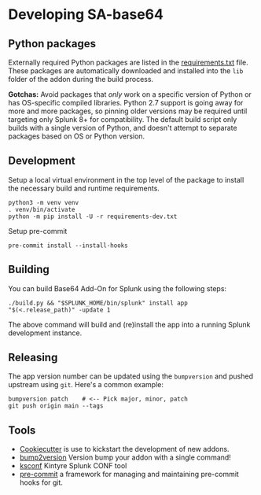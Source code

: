 # Developing SA-base64


## Python packages

Externally required Python packages are listed in the [requirements.txt](./requirements.txt) file.
These packages are automatically downloaded and installed into the `lib` folder of the addon during the build process.

**Gotchas:**  Avoid packages that *only* work on a specific version of Python or has OS-specific compiled libraries.
Python 2.7 support is going away for more and more packages, so pinning older versions may be required until targeting only Splunk 8+ for compatibility.
The default build script only builds with a single version of Python, and doesn't attempt to separate packages based on OS or Python version.

## Development

Setup a local virtual environment in the top level of the package to install the necessary build and runtime requirements.

    python3 -m venv venv
    . venv/bin/activate
    python -m pip install -U -r requirements-dev.txt

Setup pre-commit

    pre-commit install --install-hooks


## Building

You can build Base64 Add-On for Splunk using the following steps:

    ./build.py && "$SPLUNK_HOME/bin/splunk" install app "$(<.release_path)" -update 1

The above command will build and (re)install the app into a running Splunk development instance.

## Releasing

The app version number can be updated using the `bumpversion` and pushed upstream using `git`.  Here's a common example:

    bumpversion patch    # <-- Pick major, minor, patch
    git push origin main --tags

## Tools

 * [Cookiecutter](https://github.com/audreyr/cookiecutter) is use to kickstart the development of new addons.
 * [bump2version](https://pypi.org/project/bump2version/) Version bump your addon with a single command!
 * [ksconf](https://ksconf.readthedocs.io/) Kintyre Splunk CONF tool
 * [pre-commit](https://pre-commit.com/) a framework for managing and maintaining pre-commit hooks for git.
